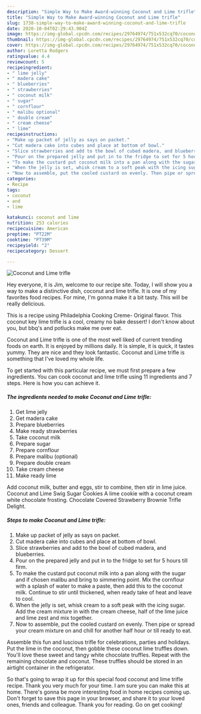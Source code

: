 ```yaml
---
description: "Simple Way to Make Award-winning Coconut and Lime trifle"
title: "Simple Way to Make Award-winning Coconut and Lime trifle"
slug: 1738-simple-way-to-make-award-winning-coconut-and-lime-trifle
date: 2020-10-04T02:29:43.904Z
image: https://img-global.cpcdn.com/recipes/29764974/751x532cq70/coconut-and-lime-trifle-recipe-main-photo.jpg
thumbnail: https://img-global.cpcdn.com/recipes/29764974/751x532cq70/coconut-and-lime-trifle-recipe-main-photo.jpg
cover: https://img-global.cpcdn.com/recipes/29764974/751x532cq70/coconut-and-lime-trifle-recipe-main-photo.jpg
author: Loretta Rodgers
ratingvalue: 4.4
reviewcount: 5
recipeingredient:
- " lime jelly"
- " madera cake"
- " blueberries"
- " strawberries"
- " coconut milk"
- " sugar"
- " cornflour"
- " malibu optional"
- " double cream"
- " cream cheese"
- " lime"
recipeinstructions:
- "Make up packet of jelly as says on packet."
- "Cut madera cake into cubes and place at bottom of bowl."
- "Slice strawberries and add to the bowl of cubed madera, and blueberries."
- "Pour on the prepared jelly and put in to the fridge to set for 5 hours till firm."
- "To make the custard put coconut milk into a pan along with the sugar and if chosen malibu and bring to simmering point. Mix the cornflour with a splash of water to make a paste, then add this to the coconut milk. Continue to stir until thickened, when ready take of heat and leave to cool."
- "When the jelly is set, whisk cream to a soft peak with the icing sugar. Add the cream mixture in with the cream cheese, half of the lime juice and lime zest and mix together."
- "Now to assemble, put the cooled custard on evenly. Then pipe or spread your cream mixture on and chill for another half hour or till ready to eat."
categories:
- Recipe
tags:
- coconut
- and
- lime

katakunci: coconut and lime 
nutrition: 253 calories
recipecuisine: American
preptime: "PT22M"
cooktime: "PT39M"
recipeyield: "2"
recipecategory: Dessert

---
```



![Coconut and Lime trifle](https://img-global.cpcdn.com/recipes/29764974/751x532cq70/coconut-and-lime-trifle-recipe-main-photo.jpg)

Hey everyone, it is Jim, welcome to our recipe site. Today, I will show you a way to make a distinctive dish, coconut and lime trifle. It is one of my favorites food recipes. For mine, I'm gonna make it a bit tasty. This will be really delicious.

This is a recipe using Philadelphia Cooking Creme- Original flavor. This coconut key lime trifle is a cool, creamy no bake dessert! I don&#39;t know about you, but bbq&#39;s and potlucks make me over eat.

Coconut and Lime trifle is one of the most well liked of current trending foods on earth. It is enjoyed by millions daily. It is simple, it is quick, it tastes yummy. They are nice and they look fantastic. Coconut and Lime trifle is something that I've loved my whole life.


To get started with this particular recipe, we must first prepare a few ingredients. You can cook coconut and lime trifle using 11 ingredients and 7 steps. Here is how you can achieve it.

<!--inarticleads1-->

##### The ingredients needed to make Coconut and Lime trifle:

1. Get  lime jelly
1. Get  madera cake
1. Prepare  blueberries
1. Make ready  strawberries
1. Take  coconut milk
1. Prepare  sugar
1. Prepare  cornflour
1. Prepare  malibu (optional)
1. Prepare  double cream
1. Take  cream cheese
1. Make ready  lime


Add coconut milk, butter and eggs, stir to combine, then stir in lime juice. Coconut and Lime Swig Sugar Cookies A lime cookie with a coconut cream white chocolate frosting. Chocolate Covered Strawberry Brownie Trifle Delight. 

<!--inarticleads2-->

##### Steps to make Coconut and Lime trifle:

1. Make up packet of jelly as says on packet.
1. Cut madera cake into cubes and place at bottom of bowl.
1. Slice strawberries and add to the bowl of cubed madera, and blueberries.
1. Pour on the prepared jelly and put in to the fridge to set for 5 hours till firm.
1. To make the custard put coconut milk into a pan along with the sugar and if chosen malibu and bring to simmering point. Mix the cornflour with a splash of water to make a paste, then add this to the coconut milk. Continue to stir until thickened, when ready take of heat and leave to cool.
1. When the jelly is set, whisk cream to a soft peak with the icing sugar. Add the cream mixture in with the cream cheese, half of the lime juice and lime zest and mix together.
1. Now to assemble, put the cooled custard on evenly. Then pipe or spread your cream mixture on and chill for another half hour or till ready to eat.


Assemble this fun and luscious trifle for celebrations, parties and holidays. Put the lime in the coconut, then gobble these coconut lime truffles down. You&#39;ll love these sweet and tangy white chocolate truffles. Repeat with the remaining chocolate and coconut. These truffles should be stored in an airtight container in the refrigerator. 

So that's going to wrap it up for this special food coconut and lime trifle recipe. Thank you very much for your time. I am sure you can make this at home. There's gonna be more interesting food in home recipes coming up. Don't forget to save this page in your browser, and share it to your loved ones, friends and colleague. Thank you for reading. Go on get cooking!
